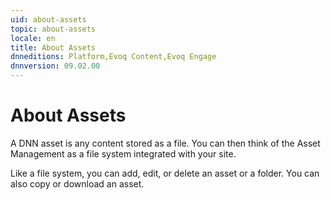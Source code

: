 ```yaml
---
uid: about-assets
topic: about-assets
locale: en
title: About Assets
dnneditions: Platform,Evoq Content,Evoq Engage
dnnversion: 09.02.00
---
```


# About Assets

A DNN asset is any content stored as a file. You can then think of the Asset Management as a file system integrated with your site.

Like a file system, you can add, edit, or delete an asset or a folder. You can also copy or download an asset.